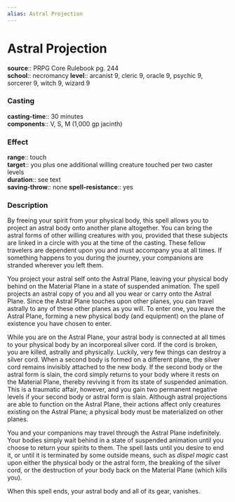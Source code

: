 ```yaml
---
alias: Astral Projection
---
```


# Astral Projection 

**source**:: PRPG Core Rulebook pg. 244  
**school**:: necromancy
**level**:: arcanist 9, cleric 9, oracle 9, psychic 9, sorcerer 9, witch 9, wizard 9

### Casting 

**casting-time**:: 30 minutes  
**components**:: V, S, M (1,000 gp jacinth)

### Effect 

**range**:: touch  
**target**:: you plus one additional willing creature touched per two caster levels  
**duration**:: see text  
**saving-throw**:: none
**spell-resistance**:: yes

### Description 

By freeing your spirit from your physical body, this spell allows you to project an astral body onto another plane altogether. You can bring the astral forms of other willing creatures with you, provided that these subjects are linked in a circle with you at the time of the casting. These fellow travelers are dependent upon you and must accompany you at all times. If something happens to you during the journey, your companions are stranded wherever you left them.  
  
You project your astral self onto the Astral Plane, leaving your physical body behind on the Material Plane in a state of suspended animation. The spell projects an astral copy of you and all you wear or carry onto the Astral Plane. Since the Astral Plane touches upon other planes, you can travel astrally to any of these other planes as you will. To enter one, you leave the Astral Plane, forming a new physical body (and equipment) on the plane of existence you have chosen to enter.  
  
While you are on the Astral Plane, your astral body is connected at all times to your physical body by an incorporeal silver cord. If the cord is broken, you are killed, astrally and physically. Luckily, very few things can destroy a silver cord. When a second body is formed on a different plane, the silver cord remains invisibly attached to the new body. If the second body or the astral form is slain, the cord simply returns to your body where it rests on the Material Plane, thereby reviving it from its state of suspended animation. This is a traumatic affair, however, and you gain two permanent negative levels if your second body or astral form is slain. Although astral projections are able to function on the Astral Plane, their actions affect only creatures existing on the Astral Plane; a physical body must be materialized on other planes.  
  
You and your companions may travel through the Astral Plane indefinitely. Your bodies simply wait behind in a state of suspended animation until you choose to return your spirits to them. The spell lasts until you desire to end it, or until it is terminated by some outside means, such as *dispel magic* cast upon either the physical body or the astral form, the breaking of the silver cord, or the destruction of your body back on the Material Plane (which kills you).  
  
When this spell ends, your astral body and all of its gear, vanishes.

